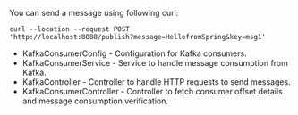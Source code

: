 You can send a message using following curl:

<code>curl --location --request POST 'http://localhost:8088/publish?message=HellofromSpring&key=msg1'</code>

- KafkaConsumerConfig - Configuration for Kafka consumers.
- KafkaConsumerService - Service to handle message consumption from Kafka.
- KafkaController - Controller to handle HTTP requests to send messages.
- KafkaConsumerController - Controller to fetch consumer offset details and message consumption verification.
